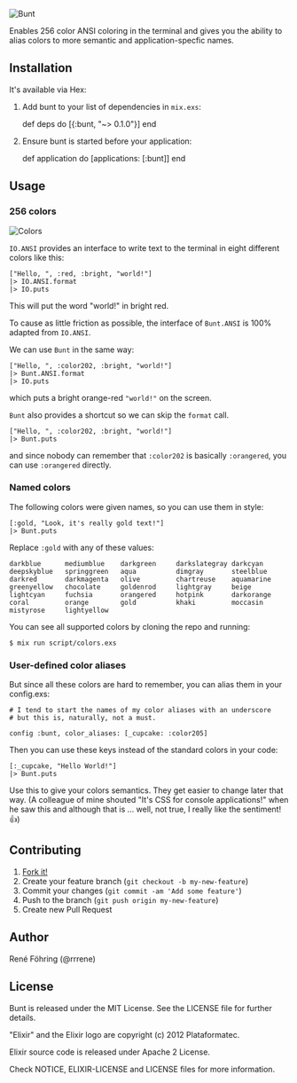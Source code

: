 ![Bunt](https://raw.github.com/rrrene/bunt/master/assets/logo.png)

Enables 256 color ANSI coloring in the terminal and gives you the ability to alias colors to more semantic and application-specfic names.


## Installation

It's available via Hex:

  1. Add bunt to your list of dependencies in `mix.exs`:

        def deps do
          [{:bunt, "~> 0.1.0"}]
        end

  2. Ensure bunt is started before your application:

        def application do
          [applications: [:bunt]]
        end



## Usage



### 256 colors

![Colors](https://raw.github.com/rrrene/bunt/master/assets/colors.png)

`IO.ANSI` provides an interface to write text to the terminal in eight different colors like this:

    ["Hello, ", :red, :bright, "world!"]
    |> IO.ANSI.format
    |> IO.puts

This will put the word "world!" in bright red.

To cause as little friction as possible, the interface of `Bunt.ANSI` is 100% adapted from `IO.ANSI`.

We can use `Bunt` in the same way:

    ["Hello, ", :color202, :bright, "world!"]
    |> Bunt.ANSI.format
    |> IO.puts

which puts a bright orange-red `"world!"` on the screen.

`Bunt` also provides a shortcut so we can skip the `format` call.

    ["Hello, ", :color202, :bright, "world!"]
    |> Bunt.puts

and since nobody can remember that `:color202` is basically `:orangered`, you can use `:orangered` directly.



### Named colors

The following colors were given names, so you can use them in style:

    [:gold, "Look, it's really gold text!"]
    |> Bunt.puts

Replace `:gold` with any of these values:

    darkblue      mediumblue    darkgreen     darkslategray darkcyan
    deepskyblue   springgreen   aqua          dimgray       steelblue
    darkred       darkmagenta   olive         chartreuse    aquamarine
    greenyellow   chocolate     goldenrod     lightgray     beige
    lightcyan     fuchsia       orangered     hotpink       darkorange
    coral         orange        gold          khaki         moccasin
    mistyrose     lightyellow

You can see all supported colors by cloning the repo and running:

    $ mix run script/colors.exs

### User-defined color aliases

But since all these colors are hard to remember, you can alias them in your config.exs:

    # I tend to start the names of my color aliases with an underscore
    # but this is, naturally, not a must.

    config :bunt, color_aliases: [_cupcake: :color205]

Then you can use these keys instead of the standard colors in your code:

    [:_cupcake, "Hello World!"]
    |> Bunt.puts

Use this to give your colors semantics. They get easier to change later that way. (A colleague of mine shouted "It's CSS for console applications!" when he saw this and although that is ... well, not true, I really like the sentiment! :+1:)




## Contributing

1. [Fork it!](http://github.com/rrrene/bunt/fork)
2. Create your feature branch (`git checkout -b my-new-feature`)
3. Commit your changes (`git commit -am 'Add some feature'`)
4. Push to the branch (`git push origin my-new-feature`)
5. Create new Pull Request



## Author

René Föhring (@rrrene)



## License

Bunt is released under the MIT License. See the LICENSE file for further
details.

"Elixir" and the Elixir logo are copyright (c) 2012 Plataformatec.

Elixir source code is released under Apache 2 License.

Check NOTICE, ELIXIR-LICENSE and LICENSE files for more information.
